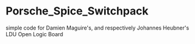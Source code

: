 # Porsche_Spice_Switchpack
simple code for Damien Maguire's, and respectively Johannes Heubner's LDU Open Logic Board
